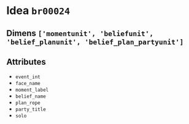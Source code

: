 # Idea `br00024`

## Dimens `['momentunit', 'beliefunit', 'belief_planunit', 'belief_plan_partyunit']`

## Attributes
- `event_int`
- `face_name`
- `moment_label`
- `belief_name`
- `plan_rope`
- `party_title`
- `solo`
